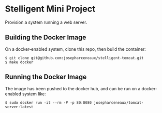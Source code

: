 # Stelligent Mini Project

Provision a system running a web server.

## Building the Docker Image

On a docker-enabled system, clone this repo, then build the container:

```console
$ git clone git@github.com:josepharceneaux/stelligent-tomcat.git
$ make docker
```

## Running the Docker Image

The image has been pushed to the docker hub, and can be run on a docker-enabled system like:

```console
$ sudo docker run -it --rm -P -p 80:8080 josepharceneaux/tomcat-server:latest
```

